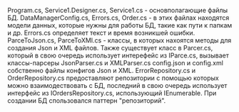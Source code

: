Program.cs, Service1.Designer.cs, Service1.cs - основполагающие файлы БД.
DataManagerConfig.cs, Errors.cs, Order.cs - в этих файлах находятся модели данных, которые нужны для работы БД, такие как пути к папкам и др.
Errors.cs определяет текст и время возникшей ошибки.
ParceToJson.cs, ParceToXMl.cs - классы, в которых нахоятся методы для создания Json и XML файлов.
Также существует класс в Parcer.cs, который в свою очередь использует интерефейс из IParce.cs, вызывает классы-парсеры JsonParser.cs и XMLParser.cs
config.json и config.xml собственно файлы конфигов Json и XML.
ErrorRepository.cs и OrderRepository.cs предоставляют репозитории с помощью которых можно взаимодествовать с БД, последний в свою очередь использует интерфейс из IOrdersRepository.cs, использующий IEnumerable<T>.
При создании БД спользовался паттерн "репозиторий". 

